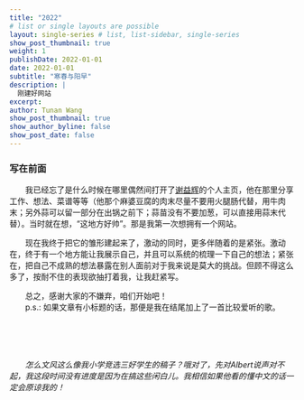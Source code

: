 ```yaml
---
title: "2022"
# list or single layouts are possible
layout: single-series # list, list-sidebar, single-series
show_post_thumbnail: true
weight: 1
publishDate: 2022-01-01
date: 2022-01-01
subtitle: "寒春与阳早"
description: |
  刚建好网站
excerpt: 
author: Tunan Wang
show_post_thumbnail: true
show_author_byline: false
show_post_date: false
---
```


### 写在前面  
&emsp;&emsp;我已经忘了是什么时候在哪里偶然间打开了[谢益辉](https://yihui.org/)的个人主页，他在那里分享工作、想法、菜谱等等（他那个麻婆豆腐的肉末尽量不要用火腿肠代替，用牛肉末；另外蒜可以留一部分在出锅之前下；蒜苗没有不要加葱，可以直接用蒜末代替）。当时就在想，“这地方好帅”。那是我第一次想拥有一个网站。  

&emsp;&emsp;现在我终于把它的雏形建起来了，激动的同时，更多伴随着的是紧张。激动在，终于有一个地方能让我展示自己，并且可以系统的梳理一下自己的想法；紧张在，把自己不成熟的想法暴露在别人面前对于我来说是莫大的挑战。但顾不得这么多了，按耐不住的表现欲抽打着我，让我赶紧写。

&emsp;&emsp;总之，感谢大家的不嫌弃，咱们开始吧！  
&emsp;&emsp;p.s.: 如果文章有小标题的话，那便是我在结尾加上了一首比较爱听的歌。
<br/>
<br/>
<br/>
<br/>
<br/>

&emsp;&emsp;*怎么文风这么像我小学竞选三好学生的稿子？哦对了，先对Albert说声对不起，我这段时间没有进度是因为在搞这些闲白儿。我相信如果他看的懂中文的话一定会原谅我的！*